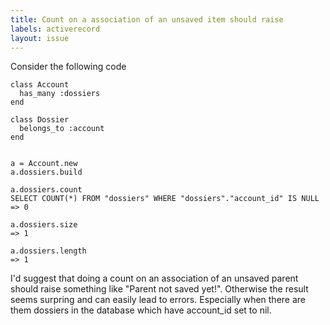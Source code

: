 ```yaml
---
title: Count on a association of an unsaved item should raise
labels: activerecord
layout: issue
---
```


Consider the following code

```
class Account
  has_many :dossiers
end

class Dossier
  belongs_to :account
end


a = Account.new
a.dossiers.build

a.dossiers.count
SELECT COUNT(*) FROM "dossiers" WHERE "dossiers"."account_id" IS NULL
=> 0

a.dossiers.size
=> 1

a.dossiers.length
=> 1
```

I'd suggest that doing a count on an association of an unsaved parent should raise something like "Parent not saved yet!". Otherwise the result seems surpring and can easily lead to errors. Especially when there are them dossiers in the database which have account_id set to nil.

